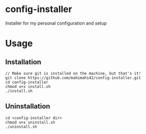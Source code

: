 config-installer
================

Installer for my personal configuration and setup

# Usage

## Installation

```shell
// Make sure git is installed on the machine, but that's it!
git clone https://github.com/mahimahi42/config-installer.git
cd config-installer
chmod u+x install.sh
./install.sh
```

## Uninstallation

```shell
cd <config-installer dir>
chmod u+x uninstall.sh
./uninstall.sh
```
